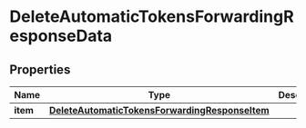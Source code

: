 

# DeleteAutomaticTokensForwardingResponseData


## Properties

Name | Type | Description | Notes
------------ | ------------- | ------------- | -------------
**item** | [**DeleteAutomaticTokensForwardingResponseItem**](DeleteAutomaticTokensForwardingResponseItem.md) |  | 



